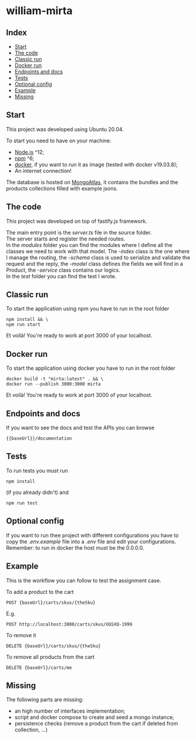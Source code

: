 # william-mirta

## Index

- [Start](#start)
- [The code](#the-code)
- [Classic run](#classic-run)
- [Docker run](#docker-run)
- [Endpoints and docs](#endpoints-and-docs)
- [Tests](#tests)
- [Optional config](#optional-config)
- [Example](#example)
- [Missing](#missing)

## Start

This project was developed using Ubuntu 20.04.

To start you need to have on your machine:

- [Node.js](https://nodejs.org/it/) ^12;
- [npm](https://www.npmjs.com/) ^6;
- [docker](https://docker.com), if you want to run it as image (tested with docker v19.03.8);
- An internet connection!

The database is hosted on [MongoAtlas](https://www.mongodb.com/cloud/atlas), it contains the bundles and the products collections filled with example jsons.

## The code

This project was developed on top of fastify.js framework.

The main entry point is the _server.ts_ file in the source folder.\
The server starts and register the needed routes.\
In the _modules_ folder you can find the modules where I define all the classes we need to work with that model.
The _-index_ class is the one where I manage the routing, the _-schema_ class is used to serialize and validate the request and the reply, the _-model_ class defines the fields we will find in a Product, the _-service_ class contains our logics.\
In the _test_ folder you can find the test I wrote.

## Classic run

To start the application using npm you have to run in the root folder

```
npm install && \
npm run start
```

Et voilà! You're ready to work at port 3000 of your localhost.

## Docker run

To start the application using docker you have to run in the root folder

```
docker build -t "mirta:latest" . && \
docker run --publish 3000:3000 mirta
```

Et voilà! You're ready to work at port 3000 of your localhost.

## Endpoints and docs

If you want to see the docs and test the APIs you can browse

```
{{baseUrl}}/documentation
```

## Tests

To run tests you must run

```
npm install
```

(if you already didn't) and

```
npm run test
```

## Optional config

If you want to run thee project with different configurations you have to copy the _.env.example_ file into a _.env_ file and edit your configurations.
Remember: to run in docker the host must be the 0.0.0.0.

## Example

This is the workflow you can follow to test the assignment case.

To add a product to the cart

```
POST {baseUrl}/carts/skus/{theSku}
```

E.g.

```
POST http://localhost:3000/carts/skus/UGSXO-1999
```

To remove it

```
DELETE {baseUrl}/carts/skus/{theSku}
```

To remove all products from the cart

```
DELETE {baseUrl}/carts/me
```

## Missing

The following parts are missing:

- an high number of interfaces implementation;
- script and docker compose to create and seed a mongo instance;
- persistence checks (remove a product from the cart if deleted from collection, ...)

